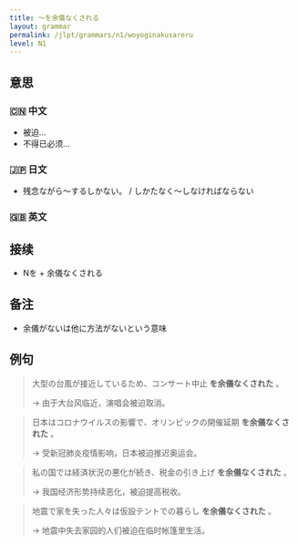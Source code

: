 ```yaml
---
title: 〜を余儀なくされる
layout: grammar
permalink: /jlpt/grammars/n1/woyoginakusareru
level: N1
---
```


## 意思

### 🇨🇳 中文

- 被迫...
- 不得已必须...

### 🇯🇵 日文

- 残念ながら～するしかない。 / しかたなく～しなければならない

### 🇬🇧 英文


## 接续

- Nを + 余儀なくされる

## 备注

- 余儀がないは他に方法がないという意味

## 例句

> 大型の台風が接近しているため、コンサート中止 **を余儀なくされた** 。
>
> → 由于大台风临近，演唱会被迫取消。

> 日本はコロナウイルスの影響で、オリンピックの開催延期 **を余儀なくされた** 。
>
> → 受新冠肺炎疫情影响，日本被迫推迟奥运会。

> 私の国では経済状況の悪化が続き、税金の引き上げ **を余儀なくされた** 。
>
> → 我国经济形势持续恶化，被迫提高税收。

> 地震で家を失った人々は仮設テントでの暮らし **を余儀なくされた** 。
>
> → 地震中失去家园的人们被迫在临时帐篷里生活。

